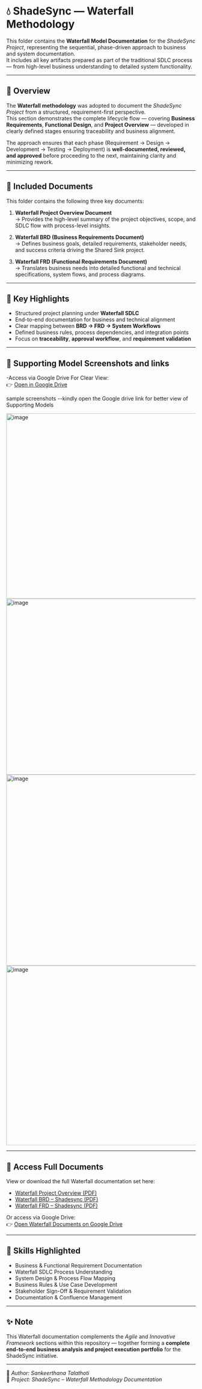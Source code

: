 # 💧 ShadeSync — Waterfall Methodology

This folder contains the **Waterfall Model Documentation** for the *ShadeSync Project*, representing the sequential, phase-driven approach to business and system documentation.  
It includes all key artifacts prepared as part of the traditional SDLC process — from high-level business understanding to detailed system functionality.

---

## 📘 Overview

The **Waterfall methodology** was adopted to document the *ShadeSync Project* from a structured, requirement-first perspective.  
This section demonstrates the complete lifecycle flow — covering **Business Requirements**, **Functional Design**, and **Project Overview** — developed in clearly defined stages ensuring traceability and business alignment.

The approach ensures that each phase (Requirement → Design → Development → Testing → Deployment) is **well-documented, reviewed, and approved** before proceeding to the next, maintaining clarity and minimizing rework.

---

## 📂 Included Documents

This folder contains the following three key documents:

1. **Waterfall Project Overview Document**  
   → Provides the high-level summary of the project objectives, scope, and SDLC flow with process-level insights.

2. **Waterfall BRD (Business Requirements Document)**  
   → Defines business goals, detailed requirements, stakeholder needs, and success criteria driving the Shared Sink project.

3. **Waterfall FRD (Functional Requirements Document)**  
   → Translates business needs into detailed functional and technical specifications, system flows, and process diagrams.

---

## 🧩 Key Highlights

- Structured project planning under **Waterfall SDLC**  
- End-to-end documentation for business and technical alignment  
- Clear mapping between **BRD → FRD → System Workflows**  
- Defined business rules, process dependencies, and integration points  
- Focus on **traceability**, **approval workflow**, and **requirement validation**

---

## 📸 Supporting Model Screenshots and links
-Access via Google Drive For Clear View:  
👉 [Open in Google Drive](https://drive.google.com/file/d/1Mzhd_Ez_7bH-6cSHYB5b1THvWMHksNsq/view?usp=sharing)

sample screenshots --kindly open the Google drive link for better view of Supporting Models


 <img width="772" height="493" alt="image" src="https://github.com/user-attachments/assets/680f9544-e286-4069-a74c-8edab37b2021" />
 <img width="705" height="468" alt="image" src="https://github.com/user-attachments/assets/b1f78737-467d-4643-b35a-c77536ff8477" />
 <img width="1062" height="508" alt="image" src="https://github.com/user-attachments/assets/81868633-24d7-478c-99e5-e552b59cde31" />
 <img width="817" height="478" alt="image" src="https://github.com/user-attachments/assets/0093c2c5-434b-4a00-a3db-93cad33fb45d" />




---

## 📂 Access Full Documents

View or download the full Waterfall documentation set here:

- [Waterfall Project Overview (PDF)](./Waterfall_Project_Overview.pdf)  
- [Waterfall BRD – Shadesync (PDF)](./Waterfall_BRD_Shared_Sink.pdf)  
- [Waterfall FRD – Shadesync (PDF)](./Waterfall_FRD_Shared_Sink.pdf)

Or access via Google Drive:  
👉 [Open Waterfall Documents on Google Drive](https://drive.google.com/file/d/12q5_KCfjm0bagyrjzQ_3YbQy6ZToru3I/view?usp=sharing)

---

## 🧠 Skills Highlighted

- Business & Functional Requirement Documentation  
- Waterfall SDLC Process Understanding  
- System Design & Process Flow Mapping  
- Business Rules & Use Case Development  
- Stakeholder Sign-Off & Requirement Validation  
- Documentation & Confluence Management  

---

## ✨ Note

This Waterfall documentation complements the *Agile* and *Innovative Framework* sections within this repository — together forming a **complete end-to-end business analysis and project execution portfolio** for the ShadeSync initiative.

---

📘 *Author: Sankeerthana Talathoti*  
📅 *Project: ShadeSync – Waterfall Methodology Documentation*

